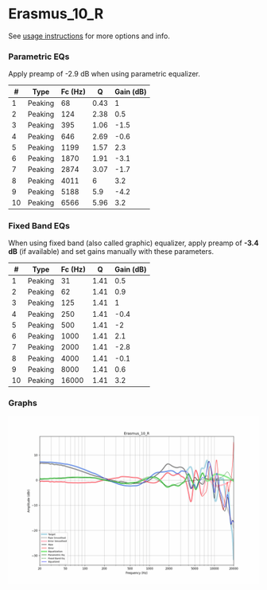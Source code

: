 # Erasmus_10_R
See [usage instructions](https://github.com/jaakkopasanen/AutoEq#usage) for more options and info.

### Parametric EQs
Apply preamp of -2.9 dB when using parametric equalizer.

|   # | Type    |   Fc (Hz) |    Q |   Gain (dB) |
|-----|---------|-----------|------|-------------|
|   1 | Peaking |        68 | 0.43 |         1   |
|   2 | Peaking |       124 | 2.38 |         0.5 |
|   3 | Peaking |       395 | 1.06 |        -1.5 |
|   4 | Peaking |       646 | 2.69 |        -0.6 |
|   5 | Peaking |      1199 | 1.57 |         2.3 |
|   6 | Peaking |      1870 | 1.91 |        -3.1 |
|   7 | Peaking |      2874 | 3.07 |        -1.7 |
|   8 | Peaking |      4011 | 6    |         3.2 |
|   9 | Peaking |      5188 | 5.9  |        -4.2 |
|  10 | Peaking |      6566 | 5.96 |         3.2 |

### Fixed Band EQs
When using fixed band (also called graphic) equalizer, apply preamp of **-3.4 dB** (if available) and set gains manually with these parameters.

|   # | Type    |   Fc (Hz) |    Q |   Gain (dB) |
|-----|---------|-----------|------|-------------|
|   1 | Peaking |        31 | 1.41 |         0.5 |
|   2 | Peaking |        62 | 1.41 |         0.9 |
|   3 | Peaking |       125 | 1.41 |         1   |
|   4 | Peaking |       250 | 1.41 |        -0.4 |
|   5 | Peaking |       500 | 1.41 |        -2   |
|   6 | Peaking |      1000 | 1.41 |         2.1 |
|   7 | Peaking |      2000 | 1.41 |        -2.8 |
|   8 | Peaking |      4000 | 1.41 |        -0.1 |
|   9 | Peaking |      8000 | 1.41 |         0.6 |
|  10 | Peaking |     16000 | 1.41 |         3.2 |

### Graphs
![](./Erasmus_10_R.png)
